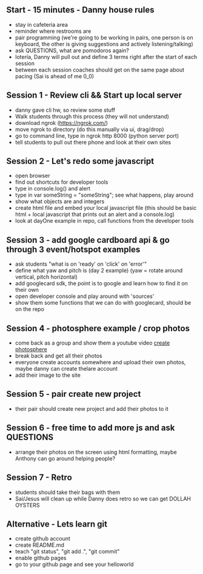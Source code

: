## Start - 15 minutes - Danny house rules
  - stay in cafeteria area
  - reminder where restrooms are
  - pair programming (we're going to be working in pairs, one person is on keyboard, the other is giving suggestions and actively listening/talking)
  - ask QUESTIONS, what are pomodoros again?
  - lotería, Danny will pull out and define 3 terms right after the start of each session
  - between each session coaches should get on the same page about pacing (Sai is ahead of me 0_0)

## Session 1 - Review cli && Start up local server
 - danny gave cli hw, so review some stuff
 - Walk students through this process (they will not understand)
 - download ngrok (https://ngrok.com/)
 - move ngrok to directory (do this manually via ui, drag/drop)
 - go to command line, type in ngrok http 8000 (python server port)
 - tell students to pull out there phone and look at their own sites

## Session 2 - Let's redo some javascript
- open browser
- find out shortcuts for developer tools
- type in console.log() and alert
- type in var someString = "someString"; see what happens, play around
- show what objects are and integers
- create html file and embed your local javascript file (this should be basic html + local javascript that prints out an alert and a console.log)
- look at dayOne example in repo, call functions from the developer tools

## Session 3 - add google cardboard api & go through 3 event/hotspot examples
- ask students "what is on 'ready' on 'click' on 'error'"
- define what yaw and pitch is (day 2 example) (yaw = rotate around vertical, pitch horizontal)
- add googlecard sdk, the point is to google and learn how to find it on their own
- open developer console and play around with 'sources'
- show them some functions that we can do with googlecard, should be on the repo

## Session 4 - photosphere example / crop photos
- come back as a group and show them a youtube video [create photosphere](https://www.youtube.com/watch?v=NPs3eIiWRaw)
- break back and get all their photos
- everyone create accounts somewhere and upload their own photos, maybe danny can create thelare account
- add their image to the site

## Session 5 - pair create new project
- their pair should create new project and add their photos to it

## Session 6 - free time to add more js and ask QUESTIONS
- arrange their photos on the screen using html formatting, maybe Anthony can go around helping people?

## Session 7 - Retro
  - students should take their bags with them
  - Sai/Jesus will clean up while Danny does retro so we can get DOLLAH OYSTERS


## Alternative - Lets learn git

- create github account
- create README.md
- teach "git status", "git add .", "git commit"
- enable github pages
- go to your github page and see your helloworld
